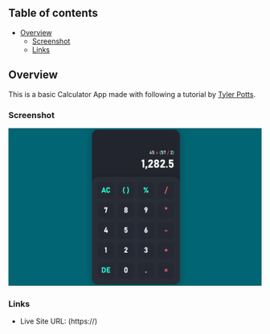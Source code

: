 ## Table of contents

- [Overview](#overview)
  - [Screenshot](#screenshot)
  - [Links](#links)


## Overview

This is a basic Calculator App made with following a tutorial by [Tyler Potts](https://www.youtube.com/watch?v=_x8mNUBhLSk).

### Screenshot

![](https://github.com/FNH99/calculator-app/blob/main/images/screenshot.png)

### Links

- Live Site URL: (https://)

